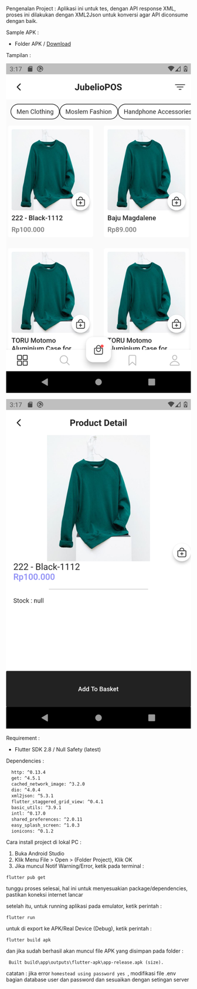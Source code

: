 Pengenalan Project :
Aplikasi ini untuk tes, dengan API response XML, proses ini dilakukan dengan XML2Json untuk konversi agar API diconsume dengan baik.

Sample APK :
- Folder APK / [Download](https://github.com/aldysetiaa/FlutterProject/blob/main/APK/)

Tampilan :

![alt text](https://github.com/aldysetiaa/FlutterProject/blob/main/APK/pic1.png)

![alt text](https://github.com/aldysetiaa/FlutterProject/blob/main/APK/pic2.png)

Requirement :
- Flutter SDK 2.8 / Null Safety (latest) 

Dependencies :

```
  http: ^0.13.4
  get: ^4.5.1
  cached_network_image: ^3.2.0
  dio: ^4.0.4
  xml2json: ^5.3.1
  flutter_staggered_grid_view: ^0.4.1
  basic_utils: ^3.9.1
  intl: ^0.17.0 
  shared_preferences: ^2.0.11
  easy_splash_screen: ^1.0.3
  ionicons: ^0.1.2

  ```

Cara install project di lokal PC :
1. Buka Android Studio 
2. Klik Menu File > Open > (Folder Project), Klik OK
3. Jika muncul Notif Warning/Error, ketik pada terminal :
```
flutter pub get
```
tunggu proses selesai, hal ini untuk menyesuakian package/dependencies,
pastikan koneksi internet lancar

setelah itu, untuk running aplikasi pada emulator, ketik perintah :
```
flutter run
```
untuk di export ke APK/Real Device (Debug), ketik perintah :
```
flutter build apk
```
dan jika sudah berhasil akan muncul file APK yang disimpan pada folder :
```
 Built build\app\outputs\flutter-apk\app-release.apk (size).
``` 

catatan : jika error ```homestead using password yes ```, modifikasi file .env bagian database user dan password dan sesuaikan dengan setingan server
